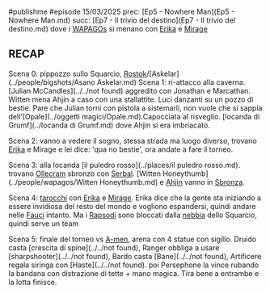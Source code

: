 #publishme #episode 
15/03/2025
prec: [Ep5 - Nowhere Man](Ep5 - Nowhere Man.md)
succ: [Ep7 - Il trivio del destino](Ep7 - Il trivio del destino.md)
dove i [WAPAGOs](../people/wapagos/WAPAGOs.md) si menano con [Erika](../people/raps_vess/Erika.md) e [Mirage](../people/raps_vess/Mirage.md)

## RECAP
Scena 0: pippozzo sullo Squarcio, [Rostok](../places/Rostok.md)/[Askelar](../people/bigshots/Asano Askelar.md)
Scena 1: ri-attacco alla caverna. [Julian McCandles](../../not found) aggredito con Jonathan e Marcathan. Witten mena Ahjin a caso con una stallattite. Luci danzanti su un pozzo di bestie. Pare che Julian torni con pistola a sistemarli, non vuole che si sappia dell'[Opale](../oggetti magici/Opale.md).Capocciata al risveglio. [locanda di Grumf](../locanda di Grumf.md) dove Ahjin si era imbriacato.

Scena 2: vanno a vedere il sogno, stessa strada ma luogo diverso, trovano [Erika](../people/raps_vess/Erika.md) e Mirage e lei dice: 'qua no bestie', ora andate a fare il torneo.

Scena 3: alla locanda [il puledro rosso](../places/il puledro rosso.md). trovano [Ollecram](../people/wapagos/Ollecram.md) sbronzo con [Serbal](../people/raps_vess/Serbal.md). [Witten Honeythumb](../people/wapagos/Witten Honeythumb.md) e [Ahjin](../people/wapagos/Ahjin.md) vanno in [Sbronza](../Sbronza.md).

Scena 4: [tarocchi](../tarocchi.md) con [Erika](../people/raps_vess/Erika.md) e [Mirage](../people/raps_vess/Mirage.md). Erika dice che la gente sta iniziando a essere invidiosa del resto del mondo e vogliono espandersi, quindi andare nelle [Fauci](../places/Fauci.md) intanto. Ma i [Rapsodi](../people/raps_vess/Rapsodi.md) sono bloccati dalla [nebbia](../spells/nebbia.md) dello Squarcio, quindi serve un team

Scena 5: finale del torneo vs [A-men](../people/A-men.md), arena con 4 statue con sigillo. Druido casta [crescita di spine](../../not found), Ranger obbliga a usare [sharpshooter](../../not found), Bardo casta [Bane](../../not found), Artificere regala siringa con [Haste](../../not found). poi Persephone la vince rubando la bandana con distrazione di tette + mano magica. Tira bene a entrambe e la lotta finisce.

